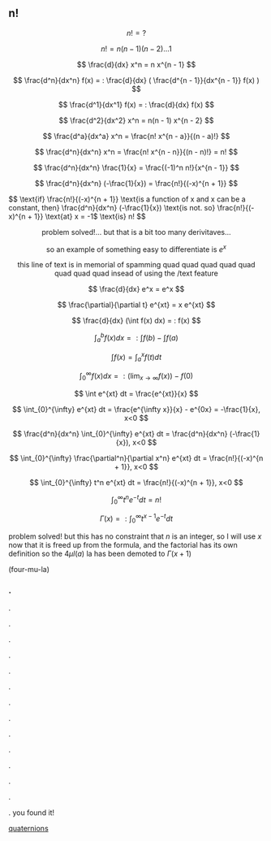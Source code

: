 ## n!

$$ n! = ? $$

$$ n! = n(n - 1)(n - 2)... 1 $$

$$ \frac{d}{dx} x^n = n x^{n - 1} $$

$$ \frac{d^n}{dx^n} f(x) = : \frac{d}{dx} ( \frac{d^{n - 1}}{dx^{n - 1}} f(x) ) $$

$$ \frac{d^1}{dx^1} f(x) = : \frac{d}{dx} f(x) $$

$$ \frac{d^2}{dx^2} x^n = n(n - 1) x^{n - 2} $$

$$ \frac{d^a}{dx^a} x^n = \frac{n! x^{n - a}}{(n - a)!} $$

$$ \frac{d^n}{dx^n} x^n = \frac{n! x^{n - n}}{(n - n)!} = n! $$

$$ \frac{d^n}{dx^n} \frac{1}{x} = \frac{(-1)^n n!}{x^{n - 1}} $$

$$ \frac{d^n}{dx^n} (-\frac{1}{x}) = \frac{n!}{(-x)^{n + 1}} $$

$$ \text{if} \frac{n!}{(-x)^{n + 1}} \text{is a function of x and x can be a constant, then} \frac{d^n}{dx^n} (-\frac{1}{x}) \text{is not. so} \frac{n!}{(-x)^{n + 1}} \text{at} x = -1$ \text{is} n! $$

$$ \text{problem solved!... but that is a bit too many derivitaves...} $$

$$ \text{so an example of something easy to differentiate is } e^x $$

$$ \text{this line of text is in memorial of spamming quad quad quad quad quad quad quad quad insead of using the /text feature} $$ 

$$ \frac{d}{dx} e^x = e^x $$

$$ \frac{\partial}{\partial t} e^{xt} = x e^{xt} $$

$$ \frac{d}{dx} (\int f(x) dx) = : f(x) $$

$$ \int_{a}^{b} f(x) dx = : \int f(b) - \int f(a) $$

$$ \int f(x) = \int_{a}^{x} f(t) dt $$

$$ \int_{0}^{\infty} f(x) dx = : (\lim_{x \to \infty} f(x)) - f(0) $$

$$ \int e^{xt} dt = \frac{e^{xt}}{x} $$

$$ \int_{0}^{\infty} e^{xt} dt = \frac{e^{\infty x}}{x} - e^{0x} = -\frac{1}{x}, x<0 $$

$$ \frac{d^n}{dx^n} \int_{0}^{\infty} e^{xt} dt = \frac{d^n}{dx^n} (-\frac{1}{x}), x<0 $$

$$ \int_{0}^{\infty} \frac{\partial^n}{\partial x^n} e^{xt} dt = \frac{n!}{(-x)^{n + 1}}, x<0 $$

$$ \int_{0}^{\infty} t^n e^{xt} dt = \frac{n!}{(-x)^{n + 1}}, x<0 $$

$$ \int_{0}^{\infty} t^n e^{-t} dt = n! $$

$$ \Gamma (x) = : \int_{0}^{\infty} t^{x - 1} e^{-t} dt $$

problem solved! but this has no constraint that $n$ is an integer, so I will use $x$ now that it is freed up from the formula, and the factorial has its own definition so the $4 \mu l(a)$ la has been demoted to $\Gamma (x + 1)$

(four-mu-la)





### . 

.

.

.

.

.

.

.

.

.

.

.

.

.

.
you found it!

[quaternions](https://www.youtube.com/watch?v=d4EgbgTm0Bg)
